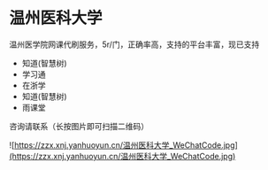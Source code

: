 # 温州医科大学

温州医学院网课代刷服务，5r/门，正确率高，支持的平台丰富，现已支持 
- 知道(智慧树)
- 学习通
- 在浙学
- 知道(智慧树)
- 雨课堂

咨询请联系（长按图片即可扫描二维码）

![https://zzx.xnj.yanhuoyun.cn/温州医科大学_WeChatCode.jpg](https://zzx.xnj.yanhuoyun.cn/温州医科大学_WeChatCode.jpg)

